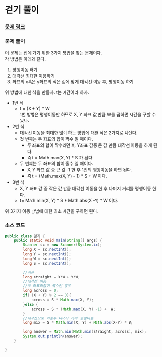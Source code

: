 # 걷기 풀이

### [문제 링크](https://www.acmicpc.net/problem/1459)

### 문제 풀이
이 문제는 집에 가기 위한 3가지 방법을 찾는 문제이다. <br>
각 방법은 아래와 같다. </br>
1. 평행이동 하기 </br>
2. 대각선 최대한 이용하기 </br>
3. 좌표의 x혹은 y좌표의 작은 값에 맞게 대각선 이동 후, 평행이동 하기   </br>

위 방법에 대한 식을 만들자.
t는 시간이라 하자.
+ 1번 식
  + t = (X + Y) * W </br>
  1번 방법은 평행이동만 하므로 X, Y 좌표 값 만큼 W를 곱하면 시간을 구할 수 있다.</br>
+ 2번 식
  + 대각선 이동을 최대한 많이 하는 방법에 대한 식은 2가지로 나뉜다.
  + 첫 번째는 두 좌표의 합이 짝수 일 때이다.
    + 두 좌표의 합이 짝수라면 X, Y좌표 값중 큰 값 만큼 대각선 이동을 하게 된다.
    + 즉 t = Math.max(X, Y) * S 가 된다.
  + 두 번째는 두 좌표의 합이 홀수 일 때이다.
    + X, Y 좌표 값 중 큰 값 -1 한 후 1번의 평행이동을 하면 된다.
    + 즉 t = (Math.max(X, Y) - 1) * S + W 이다.
+ 3번 식
  + X, Y 좌표 값 중 작은 값 만큼 대각선 이동을 한 후 나머지 거리를 평행이동 한다.
  + t= Math.min(X, Y) * S + Math.abs(X -Y) * W 이다.

위 3가지 이동 방법에 대한 최소 시간을 구하면 된다.
### 소스 코드

```java
public class 걷기 {
    public static void main(String[] args) {
        Scanner sc = new Scanner(System.in);
        long X = sc.nextInt();
        long Y = sc.nextInt();
        long W = sc.nextInt();
        long S = sc.nextInt();

        //직진
        long straight = X*W + Y*W;
        //대각선 이동
        //두 좌표의합이 짝수인 경우
        long across = 0;
        if( (X + Y) % 2 == 0){
            across = S * Math.max(X, Y);
        }else {
            across = S * (Math.max(X, Y) -1) +  W;
        }
        //대각선으로 이동후 나머지 거리 평행이동
        long mix = S * Math.min(X, Y) + Math.abs(X-Y) * W;

        long answer = Math.min(Math.min(straight, across), mix);
        System.out.println(answer);
    }

}

```